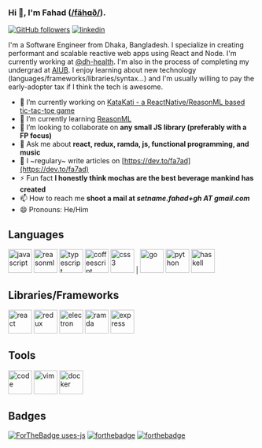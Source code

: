 ### Hi 👋, I'm Fahad ([/fähɑð/](http://ipa-reader.xyz/?text=f%C3%A4h%C9%91%C3%B0&voice=Amy)).

[![GitHub followers](https://img.shields.io/github/followers/fa7ad?label=Follow%20me&logo=github&style=for-the-badge)](https://github.com/fa7ad) [![linkedin](https://img.shields.io/badge/connect-blue?style=for-the-badge&logo=linkedin)](https://linkedin.com/in/fa7ad)

I'm a Software Engineer from Dhaka, Bangladesh. I specialize in creating performant and scalable reactive web apps using React and Node. I'm currently working at [@dh-health](https://dh.health). I'm also in the process of completing my undergrad at [AIUB](https://aiub.edu). I enjoy learning about new technology (languages/frameworks/libraries/syntax...) and I'm usually willing to pay the early-adopter tax if I think the tech is awesome.

- 🔭 I’m currently working on [KataKati - a ReactNative/ReasonML based tic-tac-toe game](https://github.com/fa7ad/katakati)
- 🌱 I’m currently learning [ReasonML](http://reasonml.github.io/)
- 👯 I’m looking to collaborate on **any small JS library (preferably with a FP focus)**
- 💬 Ask me about **react, redux, ramda, js, functional programming, and music**
- 📝 I ~regulary~ write articles on [https://dev.to/fa7ad](https://dev.to/fa7ad)
- ⚡ Fun fact **I honestly think mochas are the best beverage mankind has created**
- 📫 How to reach me **shoot a mail at *setname.fahad+gh AT gmail.com***
- 😄 Pronouns: He/Him

## Languages
<img src="https://konpa.github.io/devicon/devicon.git/icons/javascript/javascript-original.svg" alt="javascript" width="48" height="48"/> <img src="https://raw.githubusercontent.com/reasonml/reasonml.github.io/source/website/static/img/reason.svg" alt="reasonml" height="48"/> <img src="https://konpa.github.io/devicon/devicon.git/icons/typescript/typescript-original.svg" alt="typescript" width="48" height="48"/>  <img src="https://konpa.github.io/devicon/devicon.git/icons/coffeescript/coffeescript-original-wordmark.svg" alt="coffeescript" width="48" height="48"/> <img src="https://konpa.github.io/devicon/devicon.git/icons/css3/css3-original-wordmark.svg" alt="css3" width="48" height="48"/> | <img src="https://konpa.github.io/devicon/devicon.git/icons/go/go-original.svg" alt="go" width="48" height="48"/> <img src="https://konpa.github.io/devicon/devicon.git/icons/python/python-original.svg" alt="python" width="48" height="48"/> <img src="https://konpa.github.io/devicon/devicon.git/haskell/haskell-original.svg" alt="haskell" width="48" height="48"/> 

## Libraries/Frameworks
<img src="https://konpa.github.io/devicon/devicon.git/icons/react/react-original-wordmark.svg" alt="react" width="48" height="48"/> <img src="https://konpa.github.io/devicon/devicon.git/icons/redux/redux-original.svg" alt="redux" width="48" height="48"/> <img src="https://konpa.github.io/devicon/devicon.git/icons/electron/electron-original.svg" alt="electron" width="48" height="48"/> <img src="https://ramdajs.com/ramdaFilled_200x235.png" alt="ramda" width="48" height="48"/> <img src="https://konpa.github.io/devicon/devicon.git/icons/express/express-original-wordmark.svg" alt="express" height="48"/>

## Tools
<img src="https://upload.wikimedia.org/wikipedia/commons/9/9a/Visual_Studio_Code_1.35_icon.svg" alt="code" width="48" height="48" /> <img src="https://konpa.github.io/devicon/devicon.git/icons/vim/vim-original.svg" alt="vim" width="48" height="48"/> <img src="https://konpa.github.io/devicon/devicon.git/icons/docker/docker-original-wordmark.svg" alt="docker" width="48" height="48"/>

## Badges
[![ForTheBadge uses-js](http://ForTheBadge.com/images/badges/uses-js.svg)](https://github.com/fa7ad?tab=repositories&q=&type=&language=javascript) [![forthebadge](https://forthebadge.com/images/badges/uses-badges.svg)](https://forthebadge.com/) [![forthebadge](https://forthebadge.com/images/badges/makes-people-smile.svg)](#)
